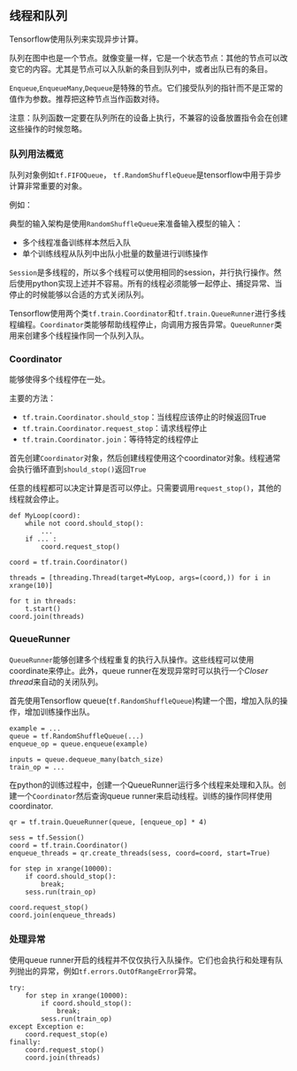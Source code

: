 ## 线程和队列
Tensorflow使用队列来实现异步计算。

队列在图中也是一个节点。就像变量一样，它是一个状态节点：其他的节点可以改变它的内容。尤其是节点可以入队新的条目到队列中，或者出队已有的条目。

`Enqueue`,`EnqueueMany`,`Dequeue`是特殊的节点。它们接受队列的指针而不是正常的值作为参数。推荐把这种节点当作函数对待。

注意：队列函数一定要在队列所在的设备上执行，不兼容的设备放置指令会在创建这些操作的时候忽略。

### 队列用法概览
队列对象例如`tf.FIFOQueue`，  `tf.RandomShuffleQueue`是tensorflow中用于异步计算非常重要的对象。

例如：

典型的输入架构是使用`RandomShuffleQueue`来准备输入模型的输入：
- 多个线程准备训练样本然后入队
- 单个训练线程从队列中出队小批量的数量进行训练操作

`Session`是多线程的，所以多个线程可以使用相同的session，并行执行操作。然后使用python实现上述并不容易。所有的线程必须能够一起停止、捕捉异常、当停止的时候能够以合适的方式关闭队列。

Tensorflow使用两个类`tf.train.Coordinator`和`tf.train.QueueRunner`进行多线程编程。`Coordinator`类能够帮助线程停止，向调用方报告异常。`QueueRunner`类用来创建多个线程操作同一个队列入队。

### Coordinator
能够使得多个线程停在一处。

主要的方法：
- `tf.train.Coordinator.should_stop`：当线程应该停止的时候返回True
- `tf.train.Coordinator.request_stop`：请求线程停止
- `tf.train.Coordinator.join`：等待特定的线程停止

首先创建`Coordinator`对象，然后创建线程使用这个coordinator对象。线程通常会执行循环直到`should_stop()`返回`True`

任意的线程都可以决定计算是否可以停止。只需要调用`request_stop()`，其他的线程就会停止。

```
def MyLoop(coord):
    while not coord.should_stop():
        ...
    if ... :
        coord.request_stop()

coord = tf.train.Coordinator()

threads = [threading.Thread(target=MyLoop, args=(coord,)) for i in xrange(10)]

for t in threads:
    t.start()
coord.join(threads)    
```

### QueueRunner
`QueueRunner`能够创建多个线程重复的执行入队操作。这些线程可以使用coordinate来停止。此外，queue runner在发现异常时可以执行一个*Closer thread*来自动的关闭队列。

首先使用Tensorflow queue(`tf.RandomShuffleQueue`)构建一个图，增加入队的操作，增加训练操作出队。
```
example = ...
queue = tf.RandomShuffleQueue(...)
enqueue_op = queue.enqueue(example)

inputs = queue.dequeue_many(batch_size)
train_op = ...
```

在python的训练过程中，创建一个QueueRunner运行多个线程来处理和入队。创建一个`Coordinator`然后查询queue runner来启动线程。训练的操作同样使用coordinator.
```
qr = tf.train.QueueRunner(queue, [enqueue_op] * 4)

sess = tf.Session()
coord = tf.train.Coordinator()
enqueue_threads = qr.create_threads(sess, coord=coord, start=True)

for step in xrange(10000):
    if coord.should_stop():
        break;
    sess.run(train_op)

coord.request_stop()
coord.join(enqueue_threads)
```

### 处理异常
使用queue runner开启的线程并不仅仅执行入队操作。它们也会执行和处理有队列抛出的异常，例如`tf.errors.OutOfRangeError`异常。

```
try:
    for step in xrange(10000):
        if coord.should_stop():
            break;
        sess.run(train_op)
except Exception e:
    coord.request_stop(e)
finally:
    coord.request_stop()
    coord.join(threads)
```